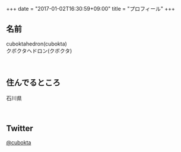 +++
date = "2017-01-02T16:30:59+09:00"
title = "プロフィール"
+++

## 名前
cuboktahedron(cubokta)  
クボクタヘドロン(クボクタ)

<br>

## 住んでるところ
石川県

<br>

## Twitter
[@cubokta](https://twitter.com/cubokta)


